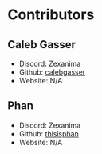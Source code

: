 # Contributors

## Caleb Gasser
- Discord: Zexanima
- Github: [calebgasser](https://github.com/calebgasser)
- Website: N/A

## Phan 
- Discord: Zexanima
- Github: [thisisphan](https://github.com/thisisphan)
- Website: N/A


